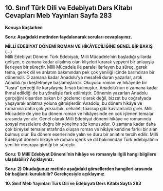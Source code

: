 ## 10. Sınıf Türk Dili ve Edebiyatı Ders Kitabı Cevapları Meb Yayınları Sayfa 283

**Konuya Başlarken**

**Soru: Aşağıdaki metinden faydalanarak soruları cevaplayınız.**

**MİLLİ EDEBİYAT DÖNEMİ ROMAN VE HİKÂYECİLİĞİNE GENEL BİR BAKIŞ**  
 (…)  
 Milli Edebiyat Dönemi Türk Edebiyatı, Milli Mücadele’nin başladığı yıllarda gelişen, o zamana kadar alışılmış olan klişeleri kırarak yepyeni bir anlayışla ilerleyen bir süreçtir. Milli Mücadele ile paralel ilerleyen bu süreç, gerek tema, gerek dil ve anlatım bakımından pek çok yeniliği içinde barındıran bir dönemdir. O zamana kadar Anadolu’ya mesafeli duran yazarlar, artık Anadolu’yu keşfetmeye başlamışlardır. Okuyucu roman ve hikâyede bir “taşra” gerçeği ile karşılaşma fırsatı bulmuştur. Anadolu’nun o zamana kadar ihmal edildiği de bu yönelişle fark edilmiştir. Dönemin yazarları Anadolu gerçeğini dışardan bakan bir gözlemci olarak değil, bizzat bu coğrafyada yaşayarak anlatma yoluna gitmişlerdir. Anadolu, bu dönem hikâye ve romanına daha çok yoksulluk, cehalet, taassup gibi kavramlarla girer. Milli Mücadele de yine bu dönem roman ve hikâyesinde en çok işlenen temalar arasında yer alır. Genel olarak Milli Edebiyat dönemi hikâye ve romanında sosyal meselelere doğru bir yönelme söz konusudur. O zamana kadar daha çok bireysel temalar etrafında oluşan roman ve hikâye kendine farklı bir alan bulmuş olur. Bu dönem eserlerinde yalın ve duru bir anlatım tercih edilir. Milli Edebiyat dönemi hikâye ve romanı içerik ve dil bakımından Türk edebiyatının yeni bir mecraya girdiği bir süreçtir.

**Soru: 1) Millî Edebiyat Dönemi’nin hikâye ve romanıyla ilgili hangi bilgilere ulaşılabilir? Açıklayınız.**

**Soru: 2) Okuduğunuz metinle aşağıdaki görsellerden hangileri arasında bir bağlantı kurulabilir? Gerekçesiyle açıklayınız.**

**10. Sınıf Meb Yayınları Türk Dili ve Edebiyatı Ders Kitabı Sayfa 283**